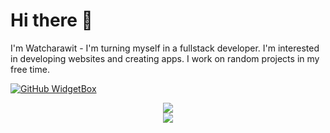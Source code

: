 <h1>Hi there 👋</h1>
I'm Watcharawit - I'm turning myself in a fullstack developer. I'm interested in developing websites and creating apps. I work on random projects in my free time.

[![GitHub WidgetBox](https://github-widgetbox.vercel.app/api/profile?username=prehmieren&data=repositories,stars,commits&theme=magic_girl)](https://github.com/Jurredr/github-widgetbox)


<p align="center">
  <a href="https://www.github.com/prehmieren">
    <img src="https://skillicons.dev/icons?i=html,css,bootstrap,mui,redux,javascript,tailwind,github,vscode">
  </a><br>
    <a href="https://www.codewars.com/users/prehmieren">
    <img src="https://www.codewars.com/users/prehmieren/badges/large">
  </a>
</p>


<!--
**prehmieren/prehmieren** is a ✨ _special_ ✨ repository because its `README.md` (this file) appears on your GitHub profile.

Here are some ideas to get you started:

- 🔭 I’m currently working on ...
- 🌱 I’m currently learning ...
- 👯 I’m looking to collaborate on ...
- 🤔 I’m looking for help with ...
- 💬 Ask me about ...
- 📫 How to reach me: ...
- 😄 Pronouns: ...
- ⚡ Fun fact: ...
-->

